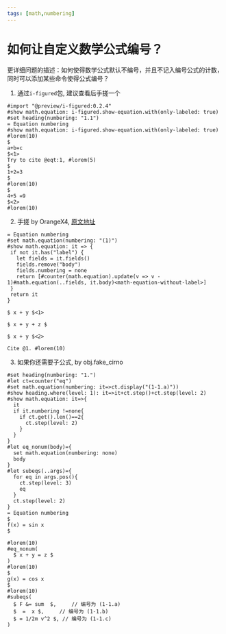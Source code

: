 ```yaml
---
tags: [math,numbering]
---
```

# 如何让自定义数学公式编号？

更详细问题的描述：如何使得数学公式默认不编号，并且不记入编号公式的计数，同时可以添加某些命令使得公式编号？

1. 通过`i-figured`包, 建议查看后手搓一个

```typst
#import "@preview/i-figured:0.2.4"
#show math.equation: i-figured.show-equation.with(only-labeled: true)
#set heading(numbering: "1.1")
= Equation numbering
#show math.equation: i-figured.show-equation.with(only-labeled: true)
#lorem(10)
$
a+b=c
$<1>
Try to cite @eqt:1, #lorem(5)
$
1+2=3
$
#lorem(10)
$
4+5 =9
$<2>
#lorem(10)
```

2. 手搓 by OrangeX4, [原文地址](https://forum.typst.app/t/how-to-conditionally-enable-equation-numbering-for-labeled-equations/977/13)

```typst
= Equation numbering
#set math.equation(numbering: "(1)")
#show math.equation: it => {
 if not it.has("label") {
   let fields = it.fields()
   fields.remove("body")
   fields.numbering = none
   return [#counter(math.equation).update(v => v - 1)#math.equation(..fields, it.body)<math-equation-without-label>]
 }
 return it
}

$ x + y $<1>

$ x + y + z $ 

$ x + y $<2>

Cite @1. #lorem(10) 
```

3. 如果你还需要子公式, by obj.fake_cirno

```typst
#set heading(numbering: "1.")
#let ct=counter("eq")
#set math.equation(numbering: it=>ct.display("(1-1.a)"))
#show heading.where(level: 1): it=>it+ct.step()+ct.step(level: 2)
#show math.equation: it=>{ 
  it
  if it.numbering !=none{
    if ct.get().len()==2{
      ct.step(level: 2)
    }
  }
}
#let eq_nonum(body)={
  set math.equation(numbering: none)
  body
}
#let subeqs(..args)={
  for eq in args.pos(){
    ct.step(level: 3)
    eq
  }
  ct.step(level: 2)
}
= Equation numbering
$
f(x) = sin x
$

#lorem(10)
#eq_nonum(
  $ x + y = z $
)
#lorem(10)
$
g(x) = cos x
$
#lorem(10)
#subeqs(
  $ F &= sum  $,     // 编号为 (1-1.a)
  $  =  x $,     // 编号为 (1-1.b)
  $ = 1/2m v^2 $, // 编号为 (1-1.c)
)

```